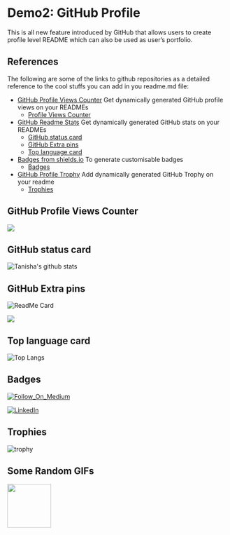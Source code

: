 # Demo2: GitHub Profile 

This is all new feature introduced by GitHub that allows users to create profile level README which can also be used as user’s portfolio.



## References

The following are some of the links to github repositories as a detailed reference to the cool stuffs you can add in you readme.md file:

- [GitHub Profile Views Counter](https://github.com/antonkomarev/github-profile-views-counter) Get dynamically generated GitHub profile views on your READMEs
  - [Profile Views Counter](https://github.com/tanishabisht/demo2/#GitHub+Profile+Views+Counter)
- [GitHub Readme Stats](https://github.com/anuraghazra/github-readme-stats#github-stats-card) Get dynamically generated GitHub stats on your READMEs
  - [GitHub status card]()
  - [GitHub Extra pins]()
  - [Top language card]()
- [Badges from shields.io](https://shields.io/) To generate customisable badges
  - [Badges]()
- [GitHub Profile Trophy](https://github.com/ryo-ma/github-profile-trophy) Add dynamically generated GitHub Trophy on your readme
  - [Trophies]()


## GitHub Profile Views Counter
![](https://komarev.com/ghpvc/?username=tanishabisht&style=flat&color=42b883&label=WELCOME+visitor+number:)


## GitHub status card
![Tanisha's github stats](https://github-readme-stats.vercel.app/api?username=tanishabisht&show_icons=true&theme=vue)


## GitHub Extra pins
![ReadMe Card](https://github-readme-stats.vercel.app/api/pin?username=tanishabisht&repo=demo1&theme=vue)

<a href="https://github.com/anuraghazra/github-readme-stats">
  <img align="center" src="https://github-readme-stats.vercel.app/api/pin/?username=anuraghazra&repo=github-readme-stats&theme=vue" />
</a>



## Top language card
![Top Langs](https://github-readme-stats.vercel.app/api/top-langs/?username=tanishabisht&layout=compact&theme=vue)


## Badges

[![Follow_On_Medium](https://img.shields.io/badge/Follow_On_Medium-Tanisha_Bisht-green.svg)](https://medium.com/@tanisha.bisht2020)

[![LinkedIn](https://img.shields.io/badge/Connect_On_LinkedIn-Tanisha_Bisht-blue.svg?style=flat)](https://www.linkedin.com/in/tanisha-bisht-17542a192/)


## Trophies
![trophy](https://github-profile-trophy.vercel.app/?username=tanishabisht&theme=vue&row=2&column=3&margin-w=15&margin-h=15)


## Some Random GIFs

<img src='https://user-images.githubusercontent.com/5713670/87202985-820dcb80-c2b6-11ea-9f56-7ec461c497c3.gif' width='100"'>
